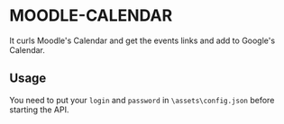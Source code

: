 # MOODLE-CALENDAR

It curls Moodle's Calendar and get the events links and add to Google's Calendar.

## Usage

You need to put your `login` and `password` in ``\assets\config.json`` before starting the API.